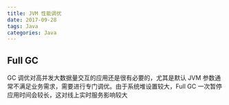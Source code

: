 ```yaml
---
title: JVM 性能调优
date: 2017-09-28
tags: Java
categories: Java
---
```


## Full GC

GC 调优对高并发大数据量交互的应用还是很有必要的，尤其是默认 JVM 参数通常不满足业务需求，需要进行专门调优。由于系统堆设置较大，Full GC 一次暂停应用时间会较长，这对线上实时服务影响较大

